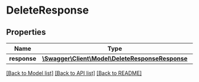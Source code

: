 # DeleteResponse

## Properties
Name | Type | Description | Notes
------------ | ------------- | ------------- | -------------
**response** | [**\Swagger\Client\Model\DeleteResponseResponse**](DeleteResponseResponse.md) |  | 

[[Back to Model list]](../../README.md#documentation-for-models) [[Back to API list]](../../README.md#documentation-for-api-endpoints) [[Back to README]](../../README.md)

